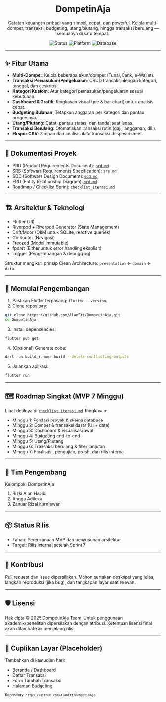 <div align="center">

# DompetinAja

Catatan keuangan pribadi yang simpel, cepat, dan powerful. Kelola multi-dompet, transaksi, budgeting, utang/piutang, hingga transaksi berulang — semuanya di satu tempat.

![Status](https://img.shields.io/badge/status-MVP%20Planning-blue)
![Platform](https://img.shields.io/badge/platform-Flutter-informational)
![Database](https://img.shields.io/badge/storage-SQLite%20%2F%20Drift-success)

</div>

---

## ✨ Fitur Utama
- **Multi-Dompet**: Kelola beberapa akun/dompet (Tunai, Bank, e-Wallet).
- **Transaksi Pemasukan/Pengeluaran**: CRUD transaksi dengan kategori, tanggal, dan deskripsi.
- **Kategori Kustom**: Atur kategori pemasukan/pengeluaran sesuai kebutuhan.
- **Dashboard & Grafik**: Ringkasan visual (pie & bar chart) untuk analisis cepat.
- **Budgeting Bulanan**: Tetapkan anggaran per kategori dan pantau progresnya.
- **Utang/Piutang**: Catat, pantau status, dan tandai saat lunas.
- **Transaksi Berulang**: Otomatiskan transaksi rutin (gaji, langganan, dll.).
- **Ekspor CSV**: Simpan dan analisis data transaksi di spreadsheet.

---

## 🧭 Dokumentasi Proyek
- PRD (Product Requirements Document): [`prd.md`](./prd.md)
- SRS (Software Requirements Specification): [`srs.md`](./srs.md)
- SDD (Software Design Document): [`sdd.md`](./sdd.md)
- ERD (Entity Relationship Diagram): [`erd.md`](./erd.md)
- Roadmap / Checklist Sprint: [`checklist_iterasi.md`](./checklist_iterasi.md)

---

## 🏗️ Arsitektur & Teknologi
- Flutter (UI)
- Riverpod + Riverpod Generator (State Management)
- Drift/Moor (ORM untuk SQLite, reactive queries)
- Go Router (Navigasi)
- Freezed (Model immutable)
- fpdart (Either untuk error handling eksplisit)
- Logger (Pengembangan & debugging)

Struktur mengikuti prinsip Clean Architecture: `presentation` ← `domain` ← `data`.

---

## 🚀 Memulai Pengembangan
1. Pastikan Flutter terpasang: `flutter --version`.
2. Clone repository:
```bash
git clone https://github.com/AlanEtt/DompetinAja.git
cd DompetinAja
```
3. Install dependencies:
```bash
flutter pub get
```
4. (Opsional) Generate code:
```bash
dart run build_runner build --delete-conflicting-outputs
```
5. Jalankan aplikasi:
```bash
flutter run
```

---

## 🗺️ Roadmap Singkat (MVP 7 Minggu)
Lihat detilnya di [`checklist_iterasi.md`](./checklist_iterasi.md). Ringkasan:

- Minggu 1: Fondasi proyek & skema database
- Minggu 2: Dompet & transaksi dasar (UI + data)
- Minggu 3: Dashboard & visualisasi awal
- Minggu 4: Budgeting end-to-end
- Minggu 5: Utang/Piutang
- Minggu 6: Transaksi berulang & filter lanjutan
- Minggu 7: Finalisasi, pengujian, polish, dan rilis internal

---

## 👥 Tim Pengembang
Kelompok: DompetinAja

1. Rizki Alan Habibi
2. Angga Adiloka
3. Zanuar Rizal Kurniawan

---

## 📦 Status Rilis
- Tahap: Perencanaan MVP dan penyusunan arsitektur
- Target: Rilis internal setelah Sprint 7

---

## 🤝 Kontribusi
Pull request dan issue dipersilakan. Mohon sertakan deskripsi yang jelas, langkah reproduksi (jika bug), dan tangkapan layar saat relevan.

---

## 🛡️ Lisensi
Hak cipta © 2025 DompetinAja Team. Untuk penggunaan akademik/penelitian dipersilakan dengan atribusi. Ketentuan lisensi final akan ditambahkan menjelang rilis.

---

## 📸 Cuplikan Layar (Placeholder)
Tambahkan di kemudian hari:
- Beranda / Dashboard
- Daftar Transaksi
- Form Tambah Transaksi
- Halaman Budgeting

<sub>Repository: `https://github.com/AlanEtt/DompetinAja`</sub>